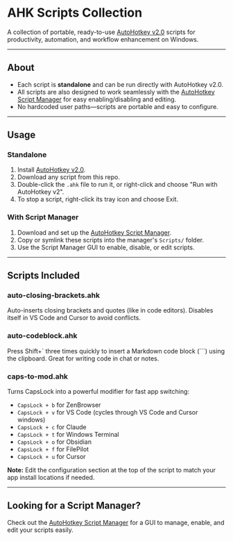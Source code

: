 # AHK Scripts Collection

A collection of portable, ready-to-use [AutoHotkey v2.0](https://www.autohotkey.com/) scripts for productivity, automation, and workflow enhancement on Windows.

---

## About

- Each script is **standalone** and can be run directly with AutoHotkey v2.0.
- All scripts are also designed to work seamlessly with the [AutoHotkey Script Manager](https://github.com/magfje/ahk-script-manager) for easy enabling/disabling and editing.
- No hardcoded user paths—scripts are portable and easy to configure.

---

## Usage

### Standalone
1. Install [AutoHotkey v2.0](https://www.autohotkey.com/).
2. Download any script from this repo.
3. Double-click the `.ahk` file to run it, or right-click and choose "Run with AutoHotkey v2".
4. To stop a script, right-click its tray icon and choose Exit.

### With Script Manager
1. Download and set up the [AutoHotkey Script Manager](https://github.com/magfje/ahk-script-manager).
2. Copy or symlink these scripts into the manager's `Scripts/` folder.
3. Use the Script Manager GUI to enable, disable, or edit scripts.

---

## Scripts Included

### auto-closing-brackets.ahk
Auto-inserts closing brackets and quotes (like in code editors). Disables itself in VS Code and Cursor to avoid conflicts.

### auto-codeblock.ahk
Press Shift+` three times quickly to insert a Markdown code block (```) using the clipboard. Great for writing code in chat or notes.

### caps-to-mod.ahk
Turns CapsLock into a powerful modifier for fast app switching:
- `CapsLock + b` for ZenBrowser
- `CapsLock + v` for VS Code (cycles through VS Code and Cursor windows)
- `CapsLock + c` for Claude
- `CapsLock + t` for Windows Terminal
- `CapsLock + o` for Obsidian
- `CapsLock + f` for FilePilot
- `CapsLock + u` for Cursor

**Note:** Edit the configuration section at the top of the script to match your app install locations if needed.

---

## Looking for a Script Manager?
Check out the [AutoHotkey Script Manager](https://github.com/magfje/ahk-script-manager) for a GUI to manage, enable, and edit your scripts easily.
